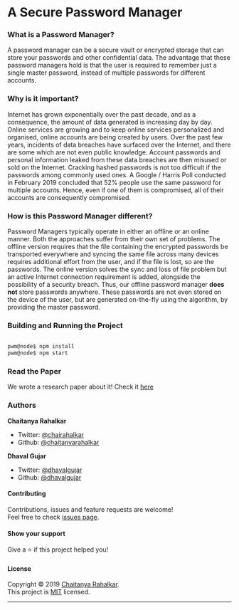 # A Secure Password Manager

### What is a Password Manager? 

A password manager can be a secure vault or encrypted storage that can store your passwords and other confidential data. The advantage that these password managers hold is that the user is required to remember just a single master password, instead of multiple passwords for different accounts.

### Why is it important? 

Internet has grown exponentially over the past decade, and as a consequence, the amount of data generated is increasing day by day. Online services are growing and to keep online services personalized and organised, online accounts are being created by users. Over the past few years, incidents of data breaches have surfaced over the Internet, and there are some which are not even public knowledge. Account passwords and personal information leaked from these data breaches are then misused or sold on the Internet. Cracking hashed passwords is not too difficult if the passwords among commonly used ones. A Google / Harris Poll conducted in February 2019 concluded that 52% people use the same password for multiple accounts. Hence, even if one of them is compromised, all of their accounts are consequently compromised. 

### How is this Password Manager different?

Password Managers typically operate in either an offline or an online manner. Both the approaches suffer from
their own set of problems. The offline version requires that the file containing the encrypted passwords be transported everywhere and syncing the same file across many devices requires additional effort from the user, and if the file is lost, so are the passwords. The online version solves the sync and loss of file problem but an active Internet connection requirement is added, alongside the possibility of a security breach. Thus, our offline password manager <b> does not </b> store passwords anywhere. These passwords are not even stored on the device of the user, but are generated on-the-fly using the algorithm, by providing the master password.


### Building and Running the Project

```bash 

pwm@node$ npm install 
pwm@node$ npm start

```

### Read the Paper 

We wrote a research paper about it! Check it [here](https://bit.ly/2s1K74f)

### Authors

**Chaitanya Rahalkar**

* Twitter: [@chairahalkar](https://twitter.com/chairahalkar)
* Github: [@chaitanyarahalkar](https://github.com/chaitanyarahalkar)

**Dhaval Gujar**

* Twitter: [@dhavalgujar](https://twitter.com/dhavalgujar)
* Github: [@dhavalgujar](https://github.com/dhavalgujar)

#### Contributing

Contributions, issues and feature requests are welcome!<br />Feel free to check [issues page](https://github.com/chaitanyarahalkar/password-manager/issues).

#### Show your support

Give a ⭐️ if this project helped you!

#### License

Copyright © 2019 [Chaitanya Rahalkar](https://github.com/chaitanyarahalkar).<br />
This project is [MIT](https://github.com/chaitanyarahalkar/password-manager/blob/master/LICENSE) licensed.

***

